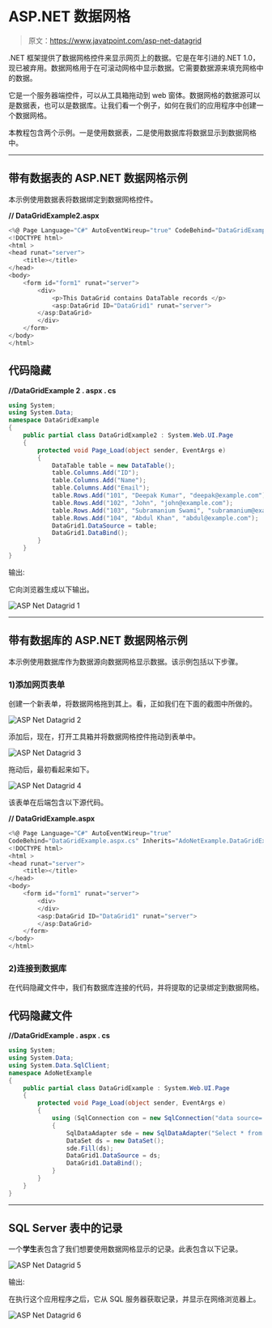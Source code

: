 # ASP.NET 数据网格

> 原文：<https://www.javatpoint.com/asp-net-datagrid>

.NET 框架提供了数据网格控件来显示网页上的数据。它是在年引进的.NET 1.0，现已被弃用。数据网格用于在可滚动网格中显示数据。它需要数据源来填充网格中的数据。

它是一个服务器端控件，可以从工具箱拖动到 web 窗体。数据网格的数据源可以是数据表，也可以是数据库。让我们看一个例子，如何在我们的应用程序中创建一个数据网格。

本教程包含两个示例。一是使用数据表，二是使用数据库将数据显示到数据网格中。

* * *

## 带有数据表的 ASP.NET 数据网格示例

本示例使用数据表将数据绑定到数据网格控件。

**// DataGridExample2.aspx**

```cs
<%@ Page Language="C#" AutoEventWireup="true" CodeBehind="DataGridExample2.aspx.cs" Inherits="DataGridExample.DataGridExample2" %>
<!DOCTYPE html>
<html >
<head runat="server">
    <title></title>
</head>
<body>
    <form id="form1" runat="server">
        <div>
            <p>This DataGrid contains DataTable records </p>
            <asp:DataGrid ID="DataGrid1" runat="server">
        </asp:DataGrid>
        </div>
    </form>
</body>
</html>

```

## 代码隐藏

**//DataGridExample 2 . aspx . cs**

```cs
using System;
using System.Data;
namespace DataGridExample
{
    public partial class DataGridExample2 : System.Web.UI.Page
    {
        protected void Page_Load(object sender, EventArgs e)
        {
            DataTable table = new DataTable();
            table.Columns.Add("ID");
            table.Columns.Add("Name");
            table.Columns.Add("Email");
            table.Rows.Add("101", "Deepak Kumar", "deepak@example.com");
            table.Rows.Add("102", "John", "john@example.com");
            table.Rows.Add("103", "Subramanium Swami", "subramanium@example.com");
            table.Rows.Add("104", "Abdul Khan", "abdul@example.com");
            DataGrid1.DataSource = table;
            DataGrid1.DataBind();
        }
    }
}

```

输出:

它向浏览器生成以下输出。

![ASP Net Datagrid 1](img/b91c550c6c160b6533d2da2f7e9df40f.png)

* * *

## 带有数据库的 ASP.NET 数据网格示例

本示例使用数据库作为数据源向数据网格显示数据。该示例包括以下步骤。

### 1)添加网页表单

创建一个新表单，将数据网格拖到其上。看，正如我们在下面的截图中所做的。

![ASP Net Datagrid 2](img/d133930c24e9c18c01225928a723fcd9.png)

添加后，现在，打开工具箱并将数据网格控件拖动到表单中。

![ASP Net Datagrid 3](img/81c5a06c94f4894f856dcccab3b735cc.png)

拖动后，最初看起来如下。

![ASP Net Datagrid 4](img/3a9bdd90b79422b7c9977cc40baebcbc.png)

该表单在后端包含以下源代码。

**// DataGridExample.aspx**

```cs
<%@ Page Language="C#" AutoEventWireup="true" 
CodeBehind="DataGridExample.aspx.cs" Inherits="AdoNetExample.DataGridExample" %>
<!DOCTYPE html>
<html >
<head runat="server">
    <title></title>
</head>
<body>
    <form id="form1" runat="server">
        <div>
        </div>
        <asp:DataGrid ID="DataGrid1" runat="server">
        </asp:DataGrid>
    </form>
</body>
</html>

```

### 2)连接到数据库

在代码隐藏文件中，我们有数据库连接的代码，并将提取的记录绑定到数据网格。

## 代码隐藏文件

**//DataGridExample . aspx . cs**

```cs
using System;
using System.Data;
using System.Data.SqlClient;
namespace AdoNetExample
{
    public partial class DataGridExample : System.Web.UI.Page
    {
        protected void Page_Load(object sender, EventArgs e)
        {
            using (SqlConnection con = new SqlConnection("data source=.; database=student; integrated security=SSPI"))
            {
                SqlDataAdapter sde = new SqlDataAdapter("Select * from student", con);
                DataSet ds = new DataSet();
                sde.Fill(ds);
                DataGrid1.DataSource = ds;
                DataGrid1.DataBind();
            }
        }
    }
}

```

* * *

## SQL Server 表中的记录

一个**学生**表包含了我们想要使用数据网格显示的记录。此表包含以下记录。

![ASP Net Datagrid 5](img/9966105436d9155ef758cbaae3ed40cc.png)

输出:

在执行这个应用程序之后，它从 SQL 服务器获取记录，并显示在网络浏览器上。

![ASP Net Datagrid 6](img/e0f6bb153fd6b6113940cd18cab69f7e.png)